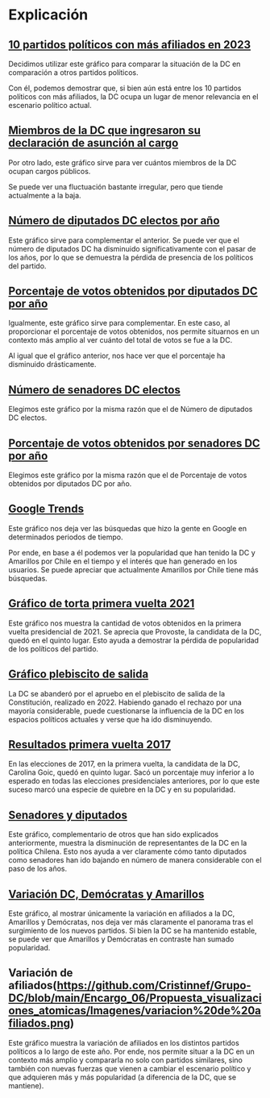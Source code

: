 # Explicación

## [10 partidos políticos con más afiliados en 2023](https://github.com/Cristinnef/Grupo-DC/blob/main/Encargo_06/Propuesta_visualizaciones_atomicas/Imagenes/afiliados_1.png)

Decidimos utilizar este gráfico para comparar la situación de la DC en comparación a otros partidos políticos. 

Con él, podemos demostrar que, si bien aún está entre los 10 partidos políticos con más afiliados, la DC ocupa un lugar de menor relevancia en el escenario político actual.

## [Miembros de la DC que ingresaron su declaración de asunción al cargo](https://github.com/Cristinnef/Grupo-DC/blob/main/Encargo_06/Propuesta_visualizaciones_atomicas/Imagenes/declaracion_1.png)

Por otro lado, este gráfico sirve para ver cuántos miembros de la DC ocupan cargos públicos.

Se puede ver una fluctuación bastante irregular, pero que tiende actualmente a la baja. 

## [Número de diputados DC electos por año](https://github.com/Cristinnef/Grupo-DC/blob/main/Encargo_06/Propuesta_visualizaciones_atomicas/Imagenes/diputados_numero.png) 

Este gráfico sirve para complementar el anterior. Se puede ver que el número de diputados DC ha disminuido significativamente con el pasar de los años, por lo que se demuestra la pérdida de presencia de los políticos del partido.

## [Porcentaje de votos obtenidos por diputados DC por año](https://github.com/Cristinnef/Grupo-DC/blob/main/Encargo_06/Propuesta_visualizaciones_atomicas/Imagenes/diputados_porcentaje.png)

Igualmente, este gráfico sirve para complementar. En este caso, al proporcionar el porcentaje de votos obtenidos, nos permite situarnos en un contexto más amplio al ver cuánto del total de votos se fue a la DC.

Al igual que el gráfico anterior, nos hace ver que el porcentaje ha disminuido drásticamente.

## [Número de senadores DC electos](https://github.com/Cristinnef/Grupo-DC/blob/main/Encargo_06/Propuesta_visualizaciones_atomicas/Imagenes/senadores_numero.png)

Elegimos este gráfico por la misma razón que el de Número de diputados DC electos.

## [Porcentaje de votos obtenidos por senadores DC por año](https://github.com/Cristinnef/Grupo-DC/blob/main/Encargo_06/Propuesta_visualizaciones_atomicas/Imagenes/senadores_porcentaje.png)

Elegimos este gráfico por la misma razón que el de Porcentaje de votos obtenidos por diputados DC por año.

## [Google Trends](https://github.com/Cristinnef/Grupo-DC/blob/main/Encargo_06/Propuesta_visualizaciones_atomicas/Imagenes/googletrends.jpeg)

Este gráfico nos deja ver las búsquedas que hizo la gente en Google en determinados periodos de tiempo.

Por ende, en base a él podemos ver la popularidad que han tenido la DC y Amarillos por Chile en el tiempo y el interés que han generado en los usuarios. Se puede apreciar que actualmente Amarillos por Chile tiene más búsquedas.

## [Gráfico de torta primera vuelta 2021](https://github.com/Cristinnef/Grupo-DC/blob/main/Encargo_06/Propuesta_visualizaciones_atomicas/Imagenes/grafico%20de%20torta.png)

Este gráfico nos muestra la cantidad de votos obtenidos en la primera vuelta presidencial de 2021. Se aprecia que Provoste, la candidata de la DC, quedó en el quinto lugar. Esto ayuda a demostrar la pérdida de popularidad de los políticos del partido.

## [Gráfico plebiscito de salida](https://github.com/Cristinnef/Grupo-DC/blob/main/Encargo_06/Propuesta_visualizaciones_atomicas/Imagenes/plebiscito%20de%20salida.png)

La DC se abanderó por el apruebo en el plebiscito de salida de la Constitución, realizado en 2022. Habiendo ganado el rechazo por una mayoría considerable, puede cuestionarse la influencia de la DC en los espacios políticos actuales y verse que ha ido disminuyendo.

## [Resultados primera vuelta 2017](https://github.com/Cristinnef/Grupo-DC/blob/main/Encargo_06/Propuesta_visualizaciones_atomicas/Imagenes/resultados%20primera%20vuelta.png)

En las elecciones de 2017, en la primera vuelta, la candidata de la DC, Carolina Goic, quedó en quinto lugar. Sacó un porcentaje muy inferior a lo esperado en todas las elecciones presidenciales anteriores, por lo que este suceso marcó una especie de quiebre en la DC y en su popularidad.

## [Senadores y diputados](https://github.com/Cristinnef/Grupo-DC/blob/main/Encargo_06/Propuesta_visualizaciones_atomicas/Imagenes/senadores%20y%20diputados.png)
Este gráfico, complementario de otros que han sido explicados anteriormente, muestra la disminución de representantes de la DC en la política Chilena. Esto nos ayuda a ver claramente cómo tanto diputados como senadores han ido bajando en número de manera considerable con el paso de los años.

## [Variación DC, Demócratas y Amarillos](https://github.com/Cristinnef/Grupo-DC/blob/main/Encargo_06/Propuesta_visualizaciones_atomicas/Imagenes/variacion%20dc%20democratas%20y%20amarillos.png)

Este gráfico, al mostrar únicamente la variación en afiliados a la DC, Amarillos y Demócratas, nos deja ver más claramente el panorama tras el surgimiento de los nuevos partidos. Si bien la DC se ha mantenido estable, se puede ver que Amarillos y Demócratas en contraste han sumado popularidad.

## Variación de afiliados(https://github.com/Cristinnef/Grupo-DC/blob/main/Encargo_06/Propuesta_visualizaciones_atomicas/Imagenes/variacion%20de%20afiliados.png)

Este gráfico muestra la variación de afiliados en los distintos partidos políticos a lo largo de este año. Por ende, nos permite situar a la DC en un contexto más amplio y compararla no solo con partidos similares, sino también con nuevas fuerzas que vienen a cambiar el escenario político y que adquieren más y más popularidad (a diferencia de la DC, que se mantiene). 


